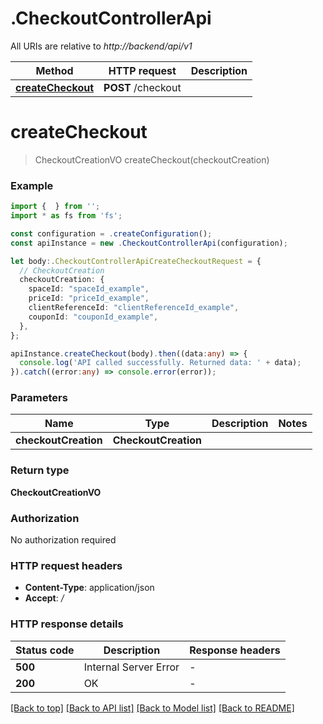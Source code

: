 # .CheckoutControllerApi

All URIs are relative to *http://backend/api/v1*

Method | HTTP request | Description
------------- | ------------- | -------------
[**createCheckout**](CheckoutControllerApi.md#createCheckout) | **POST** /checkout | 


# **createCheckout**
> CheckoutCreationVO createCheckout(checkoutCreation)


### Example


```typescript
import {  } from '';
import * as fs from 'fs';

const configuration = .createConfiguration();
const apiInstance = new .CheckoutControllerApi(configuration);

let body:.CheckoutControllerApiCreateCheckoutRequest = {
  // CheckoutCreation
  checkoutCreation: {
    spaceId: "spaceId_example",
    priceId: "priceId_example",
    clientReferenceId: "clientReferenceId_example",
    couponId: "couponId_example",
  },
};

apiInstance.createCheckout(body).then((data:any) => {
  console.log('API called successfully. Returned data: ' + data);
}).catch((error:any) => console.error(error));
```


### Parameters

Name | Type | Description  | Notes
------------- | ------------- | ------------- | -------------
 **checkoutCreation** | **CheckoutCreation**|  |


### Return type

**CheckoutCreationVO**

### Authorization

No authorization required

### HTTP request headers

 - **Content-Type**: application/json
 - **Accept**: */*


### HTTP response details
| Status code | Description | Response headers |
|-------------|-------------|------------------|
**500** | Internal Server Error |  -  |
**200** | OK |  -  |

[[Back to top]](#) [[Back to API list]](README.md#documentation-for-api-endpoints) [[Back to Model list]](README.md#documentation-for-models) [[Back to README]](README.md)


